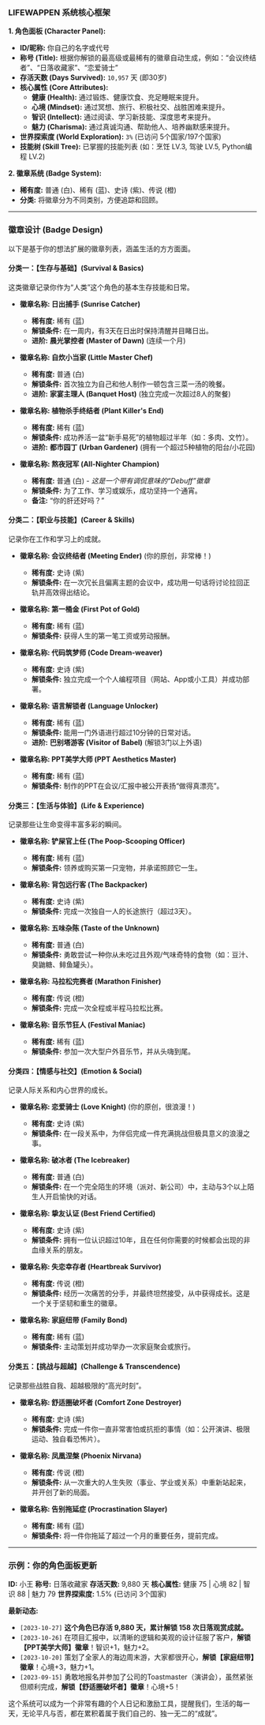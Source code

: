 ### **LIFEWAPPEN 系统核心框架**



**1. 角色面板 (Character Panel):**

*   **ID/昵称:** 你自己的名字或代号
*   **称号 (Title):** 根据你解锁的最高级或最稀有的徽章自动生成，例如：“会议终结者”、“日落收藏家”、“恋爱骑士”
*   **存活天数 (Days Survived):** `10,957` 天 (即30岁)
*   **核心属性 (Core Attributes):**
    *   **健康 (Health):** 通过锻炼、健康饮食、充足睡眠来提升。
    *   **心境 (Mindset):** 通过冥想、旅行、积极社交、战胜困难来提升。
    *   **智识 (Intellect):** 通过阅读、学习新技能、深度思考来提升。
    *   **魅力 (Charisma):** 通过真诚沟通、帮助他人、培养幽默感来提升。
*   **世界探索度 (World Exploration):** `3%` (已访问 5个国家/197个国家)
*   **技能树 (Skill Tree):** 已掌握的技能列表 (如：烹饪 LV.3, 驾驶 LV.5, Python编程 LV.2)

**2. 徽章系统 (Badge System):**

*   **稀有度:** 普通 (白)、稀有 (蓝)、史诗 (紫)、传说 (橙)
*   **分类:** 将徽章分为不同类别，方便追踪和回顾。

---

### **徽章设计 (Badge Design)**

以下是基于你的想法扩展的徽章列表，涵盖生活的方方面面。

#### **分类一：【生存与基础】(Survival & Basics)**

这类徽章记录你作为“人类”这个角色的基本生存技能和日常。

*   **徽章名称: 日出捕手 (Sunrise Catcher)**
    *   **稀有度:** 稀有 (蓝)
    *   **解锁条件:** 在一周内，有3天在日出时保持清醒并目睹日出。
    *   **进阶:** **晨光掌控者 (Master of Dawn)** (连续一个月)

*   **徽章名称: 自炊小当家 (Little Master Chef)**
    *   **稀有度:** 普通 (白)
    *   **解锁条件:** 首次独立为自己和他人制作一顿包含三菜一汤的晚餐。
    *   **进阶:** **家宴主理人 (Banquet Host)** (独立完成一次超过8人的聚餐)

*   **徽章名称: 植物杀手终结者 (Plant Killer's End)**
    *   **稀有度:** 稀有 (蓝)
    *   **解锁条件:** 成功养活一盆“新手易死”的植物超过半年（如：多肉、文竹）。
    *   **进阶:** **都市园丁 (Urban Gardener)** (拥有一个超过5种植物的阳台/小花园)

*   **徽章名称: 熬夜冠军 (All-Nighter Champion)**
    *   **稀有度:** 普通 (白) - *这是一个带有调侃意味的“Debuff”徽章*
    *   **解锁条件:** 为了工作、学习或娱乐，成功坚持一个通宵。
    *   **备注:** “你的肝还好吗？”

#### **分类二：【职业与技能】(Career & Skills)**

记录你在工作和学习上的成就。

*   **徽章名称: 会议终结者 (Meeting Ender)** (你的原创，非常棒！)
    *   **稀有度:** 史诗 (紫)
    *   **解锁条件:** 在一次冗长且偏离主题的会议中，成功用一句话将讨论拉回正轨并高效得出结论。

*   **徽章名称: 第一桶金 (First Pot of Gold)**
    *   **稀有度:** 稀有 (蓝)
    *   **解锁条件:** 获得人生的第一笔工资或劳动报酬。

*   **徽章名称: 代码筑梦师 (Code Dream-weaver)**
    *   **稀有度:** 史诗 (紫)
    *   **解锁条件:** 独立完成一个个人编程项目（网站、App或小工具）并成功部署。

*   **徽章名称: 语言解锁者 (Language Unlocker)**
    *   **稀有度:** 稀有 (蓝)
    *   **解锁条件:** 能用一门外语进行超过10分钟的日常对话。
    *   **进阶:** **巴别塔游客 (Visitor of Babel)** (解锁3门以上外语)

*   **徽章名称: PPT美学大师 (PPT Aesthetics Master)**
    *   **稀有度:** 稀有 (蓝)
    *   **解锁条件:** 制作的PPT在会议/汇报中被公开表扬“做得真漂亮”。

#### **分类三：【生活与体验】(Life & Experience)**

记录那些让生命变得丰富多彩的瞬间。

*   **徽章名称: 铲屎官上任 (The Poop-Scooping Officer)**
    *   **稀有度:** 稀有 (蓝)
    *   **解锁条件:** 领养或购买第一只宠物，并承诺照顾它一生。

*   **徽章名称: 背包远行客 (The Backpacker)**
    *   **稀有度:** 史诗 (紫)
    *   **解锁条件:** 完成一次独自一人的长途旅行（超过3天）。

*   **徽章名称: 五味杂陈 (Taste of the Unknown)**
    *   **稀有度:** 普通 (白)
    *   **解锁条件:** 勇敢尝试一种你从未吃过且外观/气味奇特的食物（如：豆汁、臭鼬糖、鲱鱼罐头）。

*   **徽章名称: 马拉松完赛者 (Marathon Finisher)**
    *   **稀有度:** 传说 (橙)
    *   **解锁条件:** 完成一次全程或半程马拉松比赛。

*   **徽章名称: 音乐节狂人 (Festival Maniac)**
    *   **稀有度:** 稀有 (蓝)
    *   **解锁条件:** 参加一次大型户外音乐节，并从头嗨到尾。

#### **分类四：【情感与社交】(Emotion & Social)**

记录人际关系和内心世界的成长。

*   **徽章名称: 恋爱骑士 (Love Knight)** (你的原创，很浪漫！)
    *   **稀有度:** 史诗 (紫)
    *   **解锁条件:** 在一段关系中，为伴侣完成一件充满挑战但极具意义的浪漫之事。

*   **徽章名称: 破冰者 (The Icebreaker)**
    *   **稀有度:** 普通 (白)
    *   **解锁条件:** 在一个完全陌生的环境（派对、新公司）中，主动与3个以上陌生人开启愉快的对话。

*   **徽章名称: 挚友认证 (Best Friend Certified)**
    *   **稀有度:** 史诗 (紫)
    *   **解锁条件:** 拥有一位认识超过10年，且在任何你需要的时候都会出现的非血缘关系的朋友。

*   **徽章名称: 失恋幸存者 (Heartbreak Survivor)**
    *   **稀有度:** 传说 (橙)
    *   **解锁条件:** 经历一次痛苦的分手，并最终坦然接受，从中获得成长。这是一个关于坚韧和重生的徽章。

*   **徽章名称: 家庭纽带 (Family Bond)**
    *   **稀有度:** 稀有 (蓝)
    *   **解锁条件:** 主动策划并成功举办一次家庭聚会或旅行。

#### **分类五：【挑战与超越】(Challenge & Transcendence)**

记录那些战胜自我、超越极限的“高光时刻”。

*   **徽章名称: 舒适圈破坏者 (Comfort Zone Destroyer)**
    *   **稀有度:** 史诗 (紫)
    *   **解锁条件:** 完成一件你一直非常害怕或抗拒的事情（如：公开演讲、极限运动、独自看恐怖片）。

*   **徽章名称: 凤凰涅槃 (Phoenix Nirvana)**
    *   **稀有度:** 传说 (橙)
    *   **解锁条件:** 从一次重大的人生失败（事业、学业或关系）中重新站起来，并开创了新的局面。

*   **徽章名称: 告别拖延症 (Procrastination Slayer)**
    *   **稀有度:** 稀有 (蓝)
    *   **解锁条件:** 将一件你拖延了超过一个月的重要任务，提前完成。

---

### **示例：你的角色面板更新**

**ID:** 小王
**称号:** 日落收藏家
**存活天数:** 9,880 天
**核心属性:** 健康 75 | 心境 82 | 智识 88 | 魅力 79
**世界探索度:** 1.5% (已访问 3个国家)

**最新动态:**

*   `[2023-10-27]` **这个角色已存活 9,880 天，累计解锁 158 次日落观赏成就。**
*   `[2023-10-26]` 在项目汇报中，以清晰的逻辑和美观的设计征服了客户，**解锁【PPT美学大师】徽章**！智识+1，魅力+2。
*   `[2023-10-20]` 策划了全家人的海边周末游，大家都很开心，**解锁【家庭纽带】徽章**！心境+3，魅力+1。
*   `[2023-09-15]` 勇敢地报名并参加了公司的Toastmaster（演讲会），虽然紧张但顺利完成，**解锁【舒适圈破坏者】徽章**！心境+5！

这个系统可以成为一个非常有趣的个人日记和激励工具，提醒我们，生活的每一天，无论平凡与否，都在累积着属于我们自己的、独一无二的“成就”。
